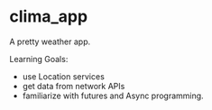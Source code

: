 # clima_app

A pretty weather app.

Learning Goals:
- use Location services
- get data from network APIs
- familiarize with futures and Async programming.
